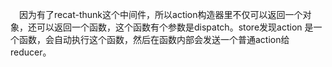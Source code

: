 　因为有了recat-thunk这个中间件，所以action构造器里不仅可以返回一个对象，还可以返回一个函数，这个函数有个参数是dispatch。store发现action 是一个函数，会自动执行这个函数，然后在函数内部会发送一个普通action给reducer。
